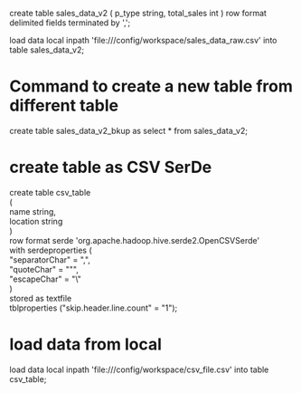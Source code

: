 create table sales_data_v2
    (
    p_type string,
    total_sales int
    )
    row format delimited
    fields terminated by ',';

load data local inpath 'file:///config/workspace/sales_data_raw.csv' into table sales_data_v2;

# Command to create a new table from different table
create table sales_data_v2_bkup as select * from sales_data_v2;

# create table as CSV SerDe
create table csv_table                                                                                                                  
    (                                                                                                                                       
    name string,                                                                                                                            
    location string                                                                                                                         
    )                                                                                                                                       
    row format serde 'org.apache.hadoop.hive.serde2.OpenCSVSerde'                                                                           
    with serdeproperties (                                                                                                                  
     "separatorChar" = ",",                                                                                                                 
     "quoteChar" = "\"",                                                                                                                    
     "escapeChar" = "\\"                                                                                                                    
     )                                                                                                                                       
    stored as textfile                                                                                                                      
    tblproperties ("skip.header.line.count" = "1"); 
    
# load data from local
load data local inpath 'file:///config/workspace/csv_file.csv' into table csv_table;

